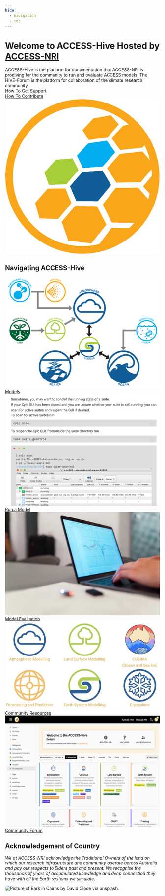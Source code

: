 ```yaml
---
hide:
  - navigation
  - toc
---
```


<!-- ![ACCESS-HIVE Logo](assets/ACCESS_icon_HIVE.png){align=right width=40%} -->
# <div><span class="highlight-bg"> Welcome to ACCESS-Hive</span>  Hosted by <a href="http://access-nri.org.au" target="_blank">ACCESS-NRI</a></div>

<!-- [![github-contributors](https://img.shields.io/github/contributors/ACCESS-Hive/access-hive.github.io?color=blue&style=plastic)][github-repo] -->
<!-- [![forum-users](https://img.shields.io/discourse/users?color=blue&label=forum&server=https%3A%2F%2Fforum.access-hive.org.au&style=plastic)][forum] -->


<div class="with-border introduction">
    <div>
        ACCESS-Hive is the platform for documentation that ACCESS-NRI is prodiving for the community to run and evaluate ACCESS models.  
        The HIVE-Forum is the platform for collaboration of the climate research community.
        <div>
            <div class="squared-card-text-container highlight-bg bg-color-like-tab bold"><a href="https://forum.access-hive.org.au/about">How To Get Support</a></div>
            <div class="squared-card-text-container highlight-bg bg-color-like-tab bold"><a href="./contribute">How To Contribute</a></div>
        </div>
    </div>
    <img src="assets/ACCESS_icon_HIVE.png">
</div>

## Navigating ACCESS-Hive
<div class="card-container" style="flex-wrap:nowrap;">
    <a href="models" class="squared-card default-text-color">
        <div class="squared-card-image-container">
            <img class="img-cover" src="assets/ACCESS-MODEL.png" alt="Models">
        </div>
        <div class="squared-card-text-container highlight-bg bg-color-like-tab bold">Models</div>
    </a>
    <a href="models/run-a-model" class="squared-card default-text-color">
        <div class="squared-card-image-container">
            <img class="img-cover" src="assets/get_started_example.png" alt="Run a Model">
        </div>
        <div class="squared-card-text-container highlight-bg bg-color-like-tab bold">Run a Model</div>
    </a>
    <a href="model_evaluation" class="squared-card default-text-color">
        <div class="squared-card-image-container">
            <img class="img-cover" src="assets/community_medlinks.jpg" alt="Model Evaluation">
        </div>
        <div class="squared-card-text-container highlight-bg bg-color-like-tab bold">Model Evaluation</div>
    </a>
    <a href="community_resources" class="squared-card default-text-color">
        <div class="squared-card-image-container">
            <img class="img-cover" src="assets/community_workinggroups.jpg" alt="Community Resources">
        </div>
        <div class="squared-card-text-container highlight-bg bg-color-like-tab bold">Community Resources</div>
    </a>
    <a href="https://forum.access-hive.org.au" target="_blank" class="squared-card default-text-color">
        <div class="squared-card-image-container">
            <img class="img-cover" src="assets/forum_screenshot.png" alt="Community Forum">
        </div>
        <div class="squared-card-text-container highlight-bg bg-color-like-tab bold">Community Forum</div>
    </a>
</div>


## Acknowledgement of Country

<em>We at ACCESS-NRI acknowledge the Traditional Owners of the land on which our research infrastructure and community operate across Australia and pay our respects to Elders past and present. We recognise the thousands of years of accumulated knowledge and deep connection they have with all the Earth systems we simulate</em>.

<img src = "assets/acknowledgement_unsplash_david_clode_Bark_Cairns.png" class="white-img-bg" style="width: 100%; height: 8em; object-fit: cover; border-radius: 7px;" alt="Picture of Bark in Cairns by David Clode via unsplash."></img>

[HCG]: contribute/index.md
[CC-BY]: https://i.creativecommons.org/l/by/4.0/88x31.png
[human-license]: about/License.md
[access-nri]: https://access-nri.org.au
[resources]: resources/data.md
[github-repo]: https://github.com/ACCESS-Hive/access-hive.github.io.git
[forum]: https://forum.access-hive.org.au
[hamburger button]: https://en.wikipedia.org/wiki/Hamburger_button
[access-hive-github-repo]: https://github.com/ACCESS-Hive/access-hive.github.io
